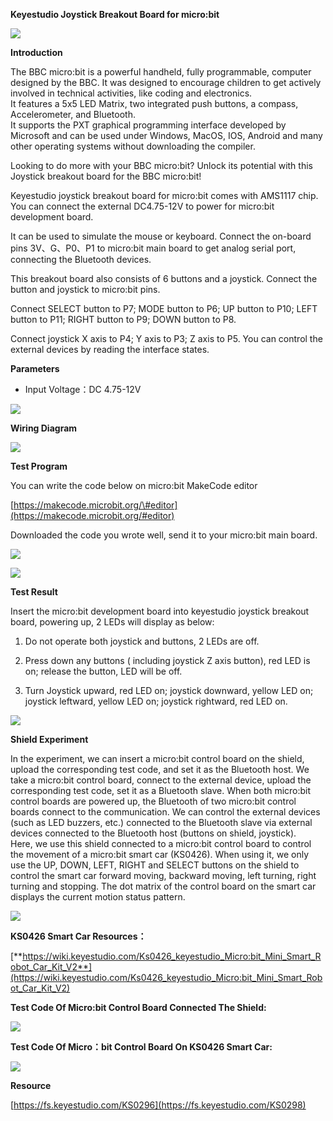 **Keyestudio Joystick Breakout Board for micro:bit**

**![](media/20a51988ed2a4b1564ef1c6855d595d3.jpeg)**

**Introduction**

The BBC micro:bit is a powerful handheld, fully programmable, computer designed
by the BBC. It was designed to encourage children to get actively involved in
technical activities, like coding and electronics.   
It features a 5x5 LED Matrix, two integrated push buttons, a compass,
Accelerometer, and Bluetooth.   
It supports the PXT graphical programming interface developed by Microsoft and
can be used under Windows, MacOS, IOS, Android and many other operating systems
without downloading the compiler.

Looking to do more with your BBC micro:bit? Unlock its potential with this
Joystick breakout board for the BBC micro:bit!

Keyestudio joystick breakout board for micro:bit comes with AMS1117 chip. You
can connect the external DC4.75-12V to power for micro:bit development board.

It can be used to simulate the mouse or keyboard. Connect the on-board pins
3V、G、P0、P1 to micro:bit main board to get analog serial port, connecting the
Bluetooth devices.

This breakout board also consists of 6 buttons and a joystick. Connect the
button and joystick to micro:bit pins.

Connect SELECT button to P7; MODE button to P6; UP button to P10; LEFT button to
P11; RIGHT button to P9; DOWN button to P8.

Connect joystick X axis to P4; Y axis to P3; Z axis to P5. You can control the
external devices by reading the interface states.

**Parameters**

-   Input Voltage：DC 4.75-12V

![](media/51dbd3a8580290cc331bb4e8e0f873a7.jpeg)

**Wiring Diagram**

**![](media/e4ad1f6c7c40341fc7090217f16491c8.jpeg)**

**Test Program**

You can write the code below on micro:bit MakeCode editor

[https://makecode.microbit.org/\#editor](https://makecode.microbit.org/#editor)

Downloaded the code you wrote well, send it to your micro:bit main board.

![](media/2d5198eabfc03d9a000de6c2953b3fa9.png)

![](media/ce78e013e21f5cd89da59bca7509948f.png)

**Test Result**

Insert the micro:bit development board into keyestudio joystick breakout board,
powering up, 2 LEDs will display as below:

1.  Do not operate both joystick and buttons, 2 LEDs are off.

2.  Press down any buttons ( including joystick Z axis button), red LED is on;
    release the button, LED will be off.

3.  Turn Joystick upward, red LED on; joystick downward, yellow LED on; joystick
    leftward, yellow LED on; joystick rightward, red LED on.

![](media/9674628ac3c929e5e738b9b582ffb3ae.jpeg)

**Shield Experiment**

In the experiment, we can insert a micro:bit control board on the shield, upload
the corresponding test code, and set it as the Bluetooth host. We take a
micro:bit control board, connect to the external device, upload the
corresponding test code, set it as a Bluetooth slave. When both micro:bit
control boards are powered up, the Bluetooth of two micro:bit control boards
connect to the communication. We can control the external devices (such as LED
buzzers, etc.) connected to the Bluetooth slave via external devices connected
to the Bluetooth host (buttons on shield, joystick).  
Here, we use this shield connected to a micro:bit control board to control the
movement of a micro:bit smart car (KS0426). When using it, we only use the UP,
DOWN, LEFT, RIGHT and SELECT buttons on the shield to control the smart car
forward moving, backward moving, left turning, right turning and stopping. The
dot matrix of the control board on the smart car displays the current motion
status pattern.

![](media/2449a208425674c0658cac936f150264.jpeg)

**KS0426 Smart Car Resources：**

[**https://wiki.keyestudio.com/Ks0426_keyestudio_Micro:bit_Mini_Smart_Robot_Car_Kit_V2**](https://wiki.keyestudio.com/Ks0426_keyestudio_Micro:bit_Mini_Smart_Robot_Car_Kit_V2)

**Test Code Of Micro:bit Control Board Connected The Shield:**

![](media/a546d4cc16e4fb74a28c8d6013187a73.png)

**Test Code Of Micro：bit Control Board On KS0426 Smart Car:**

**![](media/56053e868c8513719a5017ca54be855d.png)**

**Resource**

[https://fs.keyestudio.com/KS0296](https://fs.keyestudio.com/KS0298)
